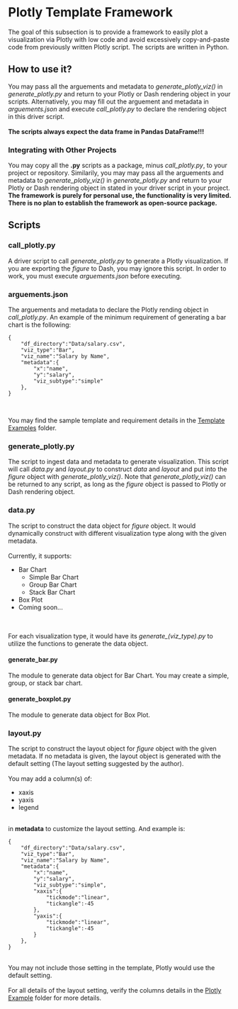 # Plotly Template Framework
The goal of this subsection is to provide a framework to easily plot a visualization via Plotly with low code and avoid excessively copy-and-paste code from previously written Plotly script. The scripts are written in Python.

## How to use it?
You may pass all the arguements and metadata to <i>generate_plotly_viz()</i> in <i>generate_plotly.py</i> and return to your Plotly or Dash rendering object in your scripts. Alternatively, you may fill out the arguement and metadata in <i>arguements.json</i> and execute <i>call_plotly.py</i> to declare the rendering object in this driver script.
<br><br>
<b>The scripts always expect the data frame in Pandas DataFrame!!!</b>

### Integrating with Other Projects
You may copy all the <b>.py</b> scripts as a package, minus <i>call_plotly.py</i>, to your project or repository. Similarily, you may may pass all the arguements and metadata to <i>generate_plotly_viz()</i> in <i>generate_plotly.py</i> and return to your Plotly or Dash rendering object in stated in your driver script in your project. <b>The framework is purely for personal use, the functionality is very limited. There is no plan to establish the framework as open-source package.</b>

## Scripts
### call_plotly.py
A driver script to call <i>generate_plotly.py</i> to generate a Plotly visualization. If you are exporting the <i>figure</i> to Dash, you may ignore this script. In order to work, you must execute <i>arguements.json</i> before executing.

### arguements.json
The arguements and metadata to declare the Plotly rending object in <i>call_plotly.py</i>. An example of the minimum requirement of generating a bar chart is the following:

```
{
	"df_directory":"Data/salary.csv", 
	"viz_type":"Bar", 
	"viz_name":"Salary by Name",
	"metadata":{
		"x":"name", 
		"y":"salary", 
		"viz_subtype":"simple"
	},
}
```

<br>

You may find the sample template and requirement details in the [Template Examples](/TemplateExamples) folder.

### generate_plotly.py
The script to ingest data and metadata to generate visualization. This script will call <i>data.py</i> and <i>layout.py</i> to construct <i>data</i> and <i>layout</i> and put into the <i>figure</i> object with <i>generate_plotly_viz()</i>. Note that <i>generate_plotly_viz()</i> can be returned to any script, as long as the <i>figure</i> object is passed to Plotly or Dash rendering object.

### data.py
The script to construct the data object for <i>figure</i> object. It would dynamically construct with different visualization type along with the given metadata.
<br><br>
Currently, it supports:
<ul>
	<li>Bar Chart 
		<ul>
			<li>Simple Bar Chart</li>
			<li>Group Bar Chart</li>
			<li>Stack Bar Chart</li>
		</ul>
	</li>
	<li>Box Plot</li>
	<li>Coming soon...</li>
</ul>
<br><br>
For each visualization type, it would have its <i>generate_(viz_type).py</i> to utilize the functions to generate the data object.

#### generate_bar.py
The module to generate data object for Bar Chart. You may create a simple, group, or stack bar chart.

#### generate_boxplot.py
The module to generate data object for Box Plot.


### layout.py
The script to construct the layout object for <i>figure</i> object with the given metadata. If no metadata is given, the layout object is generated with the default setting (The layout setting suggested by the author).
<br><br>
You may add a column(s) of:
<ul>
	<li>xaxis</li>
	<li>yaxis</li>
	<li>legend</li>
</ul>

<br>
in <b>metadata</b> to customize the layout setting. And example is:

```
{
	"df_directory":"Data/salary.csv", 
	"viz_type":"Bar", 
	"viz_name":"Salary by Name",
	"metadata":{
		"x":"name", 
		"y":"salary", 
		"viz_subtype":"simple",
		"xaxis":{
			"tickmode":"linear",
			"tickangle":-45
		},
		"yaxis":{
			"tickmode":"linear",
			"tickangle":-45
		}
	},
}
```
<br>
You may not include those setting in the template, Plotly would use the default setting.
<br><br>
For all details of the layout setting, verify the columns details in the <a href=https://github.com/jacquessham/DashExamples/tree/master/PlotlyExample>Plotly Example</a> folder for more details. 